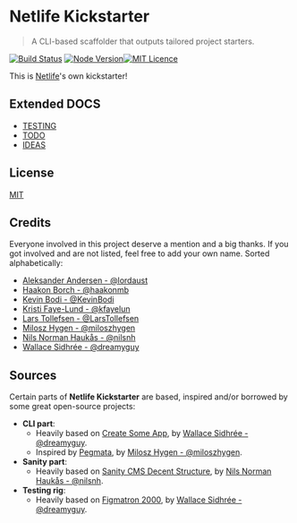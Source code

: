 # Netlife Kickstarter

> A CLI-based scaffolder that outputs tailored project starters.

[![Build Status](https://travis-ci.com/netliferesearch/kickstarter.svg?branch=master)](https://travis-ci.com/netliferesearch/kickstarter) [![Node Version](https://img.shields.io/badge/node-v12.14.0-brightgreen.svg)](https://github.com/nodejs/node/releases/tag/v12.14.0)[![MIT Licence](https://img.shields.io/badge/license-MIT-blue.svg)](https://github.com/dreamyguy/react-emojis/blob/master/LICENSE)

This is [Netlife][1]'s own kickstarter!

## Extended DOCS

- [TESTING](docs/TESTING.md)
- [TODO](docs/TODO.md)
- [IDEAS](docs/IDEAS.md)

## License

[MIT](LICENSE)

## Credits

Everyone involved in this project deserve a mention and a big thanks. If you got involved and are not listed, feel free to add your own name. Sorted alphabetically:

- [Aleksander Andersen - @lordaust](https://github.com/lordaust)
- [Haakon Borch - @haakonmb](https://github.com/haakonmb)
- [Kevin Bodi - @KevinBodi](https://github.com/KevinBodi)
- [Kristi Faye-Lund - @kfayelun](https://github.com/kfayelun)
- [Lars Tollefsen - @LarsTollefsen](https://github.com/LarsTollefsen)
- [Milosz Hygen - @miloszhygen](https://github.com/miloszhygen)
- [Nils Norman Haukås - @nilsnh](https://github.com/nilsnh)
- [Wallace Sidhrée - @dreamyguy](https://github.com/dreamyguy)

## Sources

Certain parts of **Netlife Kickstarter** are based, inspired and/or borrowed by some great open-source projects:

- **CLI part**:
  - Heavily based on [Create Some App][2], by [Wallace Sidhrée - @dreamyguy](https://github.com/dreamyguy).
  - Inspired by [Pegmata][3], by [Milosz Hygen - @miloszhygen](https://github.com/miloszhygen).
- **Sanity part**:
  - Heavily based on [Sanity CMS Decent Structure][4], by [Nils Norman Haukås - @nilsnh](https://github.com/nilsnh).
- **Testing rig**:
  - Heavily based on [Figmatron 2000][5], by [Wallace Sidhrée - @dreamyguy](https://github.com/dreamyguy).

[1]: https://netlife.com
[2]: https://github.com/dreamyguy/create-some-app
[3]: https://github.com/miloszhygen/pegmata
[4]: https://github.com/nilsnh/sanity-cms-decent-structure
[5]: https://github.com/dreamyguy/figmatron2000
